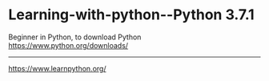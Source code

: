 # Learning-with-python--Python 3.7.1
Beginner in Python, 
to download Python https://www.python.org/downloads/
*******************************************
https://www.learnpython.org/
